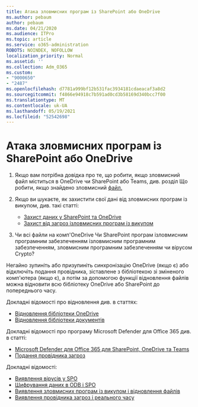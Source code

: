 ```yaml
---
title: Атака зловмисних програм із SharePoint або OneDrive
ms.author: pebaum
author: pebaum
ms.date: 04/21/2020
ms.audience: ITPro
ms.topic: article
ms.service: o365-administration
ROBOTS: NOINDEX, NOFOLLOW
localization_priority: Normal
ms.assetid: ''
ms.collection: Adm_O365
ms.custom:
- "9000650"
- "2487"
ms.openlocfilehash: d7781a999bf12b531fac3934181cdaeacaf3a8d2
ms.sourcegitcommit: f4866e94918c7b591ad0cd3b58169d340bcc7f00
ms.translationtype: MT
ms.contentlocale: uk-UA
ms.lasthandoff: 05/19/2021
ms.locfileid: "52542698"
---
```

# <a name="ransomware-attack-in-sharepoint-or-onedrive"></a>Атака зловмисних програм із SharePoint або OneDrive

1.  Якщо вам потрібна довідка про те, що робити, якщо зловмисний файл міститься в OneDrive чи SharePoint або Teams, див. розділ Що робити, якщо знайдено зловмисний [файл.](https://support.office.com/en-ie/article/what-to-do-when-a-malicious-file-is-found-in-sharepoint-online-onedrive-or-microsoft-teams-01e902ad-a903-4e0f-b093-1e1ac0c37ad2)
2. Якщо ви шукаєте, як захистити свої дані від зловмисних програм із викупом, див. такі статті:
    - [Захист даних у SharePoint та OneDrive](/sharepoint/safeguarding-your-data) 
    - [Захист від загроз ізловмисних програм із викупом](/windows/security/threat-protection/intelligence/ransomware-malware)    

3.  Чи всі файли на комп'OneDrive Чи SharePoint програм ізловмисним програмним забезпеченням ізловмисним програмним забезпеченням, зловмисним програмним забезпеченням чи вірусом Crypto? 

Негайно зупиніть або призупиніть синхронізацію OneDrive (якщо є) або відключіть подання провідника, зіставлене з бібліотекою зі зміненого комп'ютера (якщо є), а потім за допомогою функції відновлення файлів можна відновити всю бібліотеку OneDrive або SharePoint до попереднього часу. 

Докладні відомості про відновлення див. в статтях:

- [Відновлення бібліотеки OneDrive](https://support.office.com/article/restore-your-onedrive-fa231298-759d-41cf-bcd0-25ac53eb8a150)
- [Відновлення бібліотеки документів](https://support.office.com/article/restore-a-document-library-317791c3-8bd0-4dfd-8254-3ca90883d39a)

Докладні відомості про програму Microsoft Defender для Office 365 див. в статті:
- [Microsoft Defender для Office 365 для SharePoint, OneDrive та Teams](/microsoft-365/security/office-365-security/atp-for-spo-odb-and-teams)
- [Подання провідника загроз](/microsoft-365/security/office-365-security/threat-explorer-views)

Докладні відомості:

- [Виявлення вірусів у SPO](/microsoft-365/security/office-365-security/virus-detection-in-spo)</br>
- [Шифрування даних в ODB і SPO](/microsoft-365/compliance/data-encryption-in-odb-and-spo)</br>
- [Виявлення зловмисних програм із викупом і відновлення файлів](https://support.office.com/article/Ransomware-detection-and-recovering-your-files-0d90ec50-6bfd-40f4-acc7-b8c12c73637f)</br>
- [Виявлення провідника загроз і реального часу](/microsoft-365/security/office-365-security/threat-explorer-views)